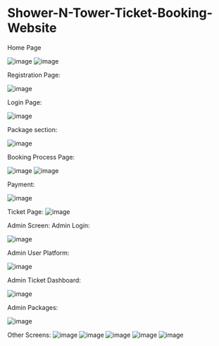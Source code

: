 # Shower-N-Tower-Ticket-Booking-Website
Home Page

![image](https://github.com/rutujadpawar/Shower-N-Tower-Ticket-Booking-Website/assets/122771999/d16f0a1d-736c-4d4f-aea4-a9b1ca10d99d)
![image](https://github.com/rutujadpawar/Shower-N-Tower-Ticket-Booking-Website/assets/122771999/60e68f3f-f045-4eb7-ab66-cd5baca6a825)


Registration Page:

![image](https://github.com/rutujadpawar/Shower-N-Tower-Ticket-Booking-Website/assets/122771999/b303f737-ad36-4d50-aa36-2c246aac64df)


Login Page:

![image](https://github.com/rutujadpawar/Shower-N-Tower-Ticket-Booking-Website/assets/122771999/727e7902-dfdb-4227-a23f-63f56151dfb5)


Package section:

![image](https://github.com/rutujadpawar/Shower-N-Tower-Ticket-Booking-Website/assets/122771999/6ff937cc-e456-42fc-b234-fff8388c4c74)


Booking Process Page:

![image](https://github.com/rutujadpawar/Shower-N-Tower-Ticket-Booking-Website/assets/122771999/845db012-85b0-4547-80c3-f472743d92fe)
![image](https://github.com/rutujadpawar/Shower-N-Tower-Ticket-Booking-Website/assets/122771999/fe5cc1e0-a2f6-4ae3-9991-3e297a969833)


Payment:

![image](https://github.com/rutujadpawar/Shower-N-Tower-Ticket-Booking-Website/assets/122771999/22d3ddf0-159f-4d1b-aacf-11c8b00ef3b1)


Ticket Page:
![image](https://github.com/rutujadpawar/Shower-N-Tower-Ticket-Booking-Website/assets/122771999/5f0d2f91-0cde-48bb-8e17-e52948e8ebfc)


Admin Screen:
Admin Login:

![image](https://github.com/rutujadpawar/Shower-N-Tower-Ticket-Booking-Website/assets/122771999/d4ccf15b-470e-46ed-bfc1-877ee0dc2685)


Admin User Platform:

![image](https://github.com/rutujadpawar/Shower-N-Tower-Ticket-Booking-Website/assets/122771999/65fd291f-7fda-49f5-bac1-050d95ddffa7)


Admin Ticket Dashboard:

![image](https://github.com/rutujadpawar/Shower-N-Tower-Ticket-Booking-Website/assets/122771999/18134032-5fd8-4d1f-969c-84c7283eaebf)


Admin Packages:

![image](https://github.com/rutujadpawar/Shower-N-Tower-Ticket-Booking-Website/assets/122771999/d2b78f13-e189-419e-ba4b-35f3fa4d92d4)


Other Screens:
![image](https://github.com/rutujadpawar/Shower-N-Tower-Ticket-Booking-Website/assets/122771999/3c9b14af-243c-4a49-84a9-8f182715b29a)
![image](https://github.com/rutujadpawar/Shower-N-Tower-Ticket-Booking-Website/assets/122771999/f3394076-eac9-4622-8718-fe2c61d4b3ea)
![image](https://github.com/rutujadpawar/Shower-N-Tower-Ticket-Booking-Website/assets/122771999/459ff709-6e99-4a9a-80ac-7559c91e103c)
![image](https://github.com/rutujadpawar/Shower-N-Tower-Ticket-Booking-Website/assets/122771999/5b709768-f45d-42a3-892a-cb909c4f3ccc)
![image](https://github.com/rutujadpawar/Shower-N-Tower-Ticket-Booking-Website/assets/122771999/1d31720a-14b3-4a13-b8c2-c78d8ae6426b)

